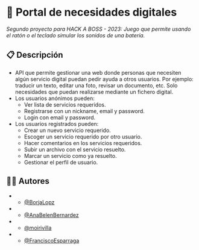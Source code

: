 # 🧩 Portal de necesidades digitales
_Segundo proyecto para HACK A BOSS - 2023: Juego que permite usando el ratón o el teclado simular los sonidos de una batería._
## 📋 Descripción
* API que permite gestionar una web donde personas que necesiten algún servicio digital puedan pedir ayuda a otros usuarios. Por ejemplo: traducir un texto, editar una foto, revisar un documento, etc. Solo necesidades que puedan realizarse mediante un fichero digital.
* Los usuarios anónimos pueden:
  - Ver lista de servicios requeridos.
  - Registrarse con un nickname, email y password.
  - Login con email y password.
* Los usuarios registrados pueden:
  - Crear un nuevo servicio requerido.
  - Escoger un servicio requerido por otro usuario.
  - Hacer comentarios en los servicios requeridos.
  - Subir un archivo con el servicio resuelto.
  - Marcar un servicio como ya resuelto.
  - Gestionar el perfil de usuario.

## 👩‍💻 Autores
* - [@BorjaLopz](https://github.com/BorjaLopz)
* - [@AnaBelenBernardez](https://github.com/AnaBelenBernardez)
* - [@moirivilla](https://github.com/moirivilla)
* - [@FranciscoEsparraga](https://github.com/FranciscoEsparraga)
